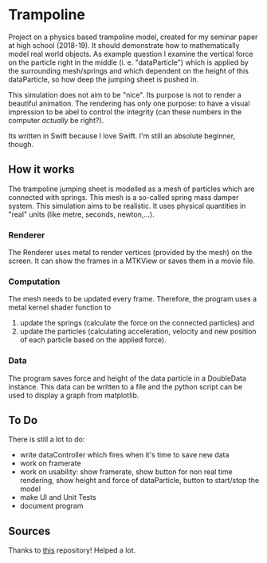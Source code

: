 
# Trampoline 

Project on a physics based trampoline model, created for my seminar paper at high school (2018-19). It should demonstrate how to mathematically model real world objects. As example question I examine the vertical force on the particle right in the middle (i. e. "dataParticle") which is applied by the surrounding mesh/springs and which dependent on the height of this dataParticle, so how deep the jumping sheet is pushed in.

This simulation does not aim to be "nice". Its purpose is not to render a beautiful animation. The rendering has only one purpose: to have a visual impression to be abel to control the integrity (can these numbers in the computer *actually* be right?).

Its written in Swift because I love Swift. I'm still an absolute beginner, though.

## How it works
The trampoline jumping sheet is modelled as a mesh of particles which are connected with springs. This mesh is a so-called spring mass damper system. This simulation aims to be realistic. It uses physical quantities in "real" units (like metre, seconds, newton,...).

### Renderer
The Renderer uses metal to render vertices (provided by the mesh) on the screen. It can show the frames in a MTKView or saves them in a movie file.

### Computation
The mesh needs to be updated every frame. Therefore, the program uses a metal kernel shader function to

1. update the springs (calculate the force on the connected particles) and 
2. update the particles (calculating acceleration, velocity and new position of each particle based on the applied force).

### Data
The program saves force and height of the data particle in a DoubleData instance. This data can be written to a file and the python script can be used to display a graph from matplotlib. 


## To Do
There is still a lot to do:

- write dataController which fires when it's time to save new data
- work on framerate 
- work on usability: show framerate, show button for non real time rendering, show height and force of dataParticle, button to start/stop the model
- make UI and Unit Tests
- document program
	
## Sources 
Thanks to [this](https://github.com/warrenm/MetalOfflineRecording) repository! Helped a lot. 
